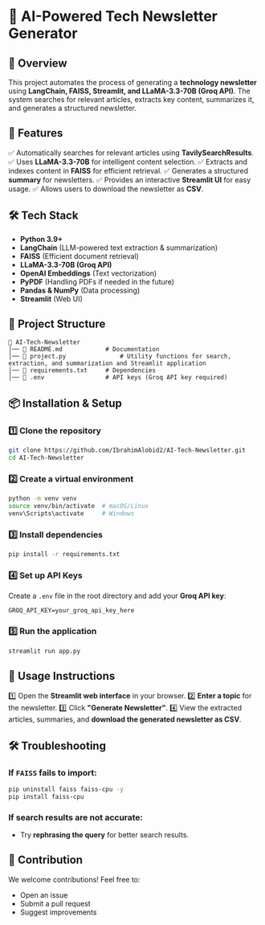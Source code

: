 # 📰 AI-Powered Tech Newsletter Generator

## 📌 Overview
This project automates the process of generating a **technology newsletter** using **LangChain, FAISS, Streamlit, and LLaMA-3.3-70B (Groq API)**. The system searches for relevant articles, extracts key content, summarizes it, and generates a structured newsletter.

## 🚀 Features
✅ Automatically searches for relevant articles using **TavilySearchResults**.
✅ Uses **LLaMA-3.3-70B** for intelligent content selection.
✅ Extracts and indexes content in **FAISS** for efficient retrieval.
✅ Generates a structured **summary** for newsletters.
✅ Provides an interactive **Streamlit UI** for easy usage.
✅ Allows users to download the newsletter as **CSV**.

## 🛠️ Tech Stack
- **Python 3.9+**
- **LangChain** (LLM-powered text extraction & summarization)
- **FAISS** (Efficient document retrieval)
- **LLaMA-3.3-70B (Groq API)**
- **OpenAI Embeddings** (Text vectorization)
- **PyPDF** (Handling PDFs if needed in the future)
- **Pandas & NumPy** (Data processing)
- **Streamlit** (Web UI)

## 📂 Project Structure
```
📁 AI-Tech-Newsletter
│── 📝 README.md            # Documentation
│── 📄 project.py               # Utility functions for search, extraction, and summarization and Streamlit application
│── 📄 requirements.txt     # Dependencies
│── 📄 .env                 # API keys (Groq API key required)
```

## 📦 Installation & Setup
### 1️⃣ Clone the repository
```bash
git clone https://github.com/IbrahimAlobid2/AI-Tech-Newsletter.git
cd AI-Tech-Newsletter
```

### 2️⃣ Create a virtual environment
```bash
python -m venv venv
source venv/bin/activate  # macOS/Linux
venv\Scripts\activate     # Windows
```

### 3️⃣ Install dependencies
```bash
pip install -r requirements.txt
```

### 4️⃣ Set up API Keys
Create a `.env` file in the root directory and add your **Groq API key**:
```
GROQ_API_KEY=your_groq_api_key_here
```

### 5️⃣ Run the application
```bash
streamlit run app.py
```

## 🎯 Usage Instructions
1️⃣ Open the **Streamlit web interface** in your browser.
2️⃣ **Enter a topic** for the newsletter.
3️⃣ Click **"Generate Newsletter"**.
4️⃣ View the extracted articles, summaries, and **download the generated newsletter as CSV**.

## 🛠️ Troubleshooting
### If `FAISS` fails to import:
```bash
pip uninstall faiss faiss-cpu -y
pip install faiss-cpu
```

### If search results are not accurate:
- Try **rephrasing the query** for better search results.

## 🤝 Contribution
We welcome contributions! Feel free to:
- Open an issue
- Submit a pull request
- Suggest improvements





